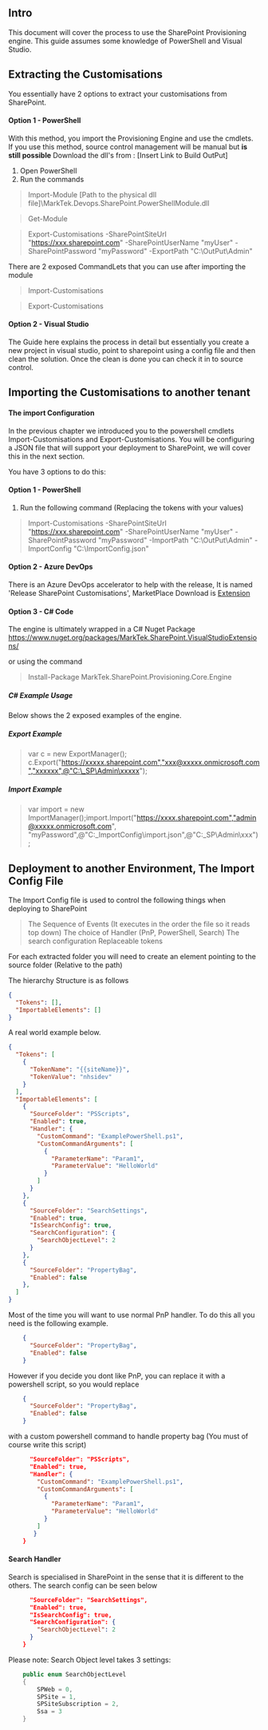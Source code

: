 ## Intro 
This document will cover the process to use the SharePoint Provisioning engine. This guide assumes some knowledge of PowerShell and Visual Studio.

## Extracting the Customisations

You essentially have 2 options to extract your customisations from SharePoint.

#### Option 1 - PowerShell
With this method, you import the Provisioning Engine and use the cmdlets. If you use this method, source control management will be manual but **is still possible**
Download the dll's from : [Insert Link to Build OutPut]

1) Open PowerShell
2) Run the commands 

> Import-Module [Path to the physical dll file]\MarkTek.Devops.SharePoint.PowerShellModule.dll

>Get-Module

> Export-Customisations -SharePointSiteUrl "https://xxx.sharepoint.com" -SharePointUserName "myUser" -SharePointPassword "myPassword" -ExportPath "C:\OutPut\Admin"

There are 2 exposed CommandLets that you can use after importing the module

>Import-Customisations

>Export-Customisations

#### Option 2 - Visual Studio

The Guide here explains the process in detail but essentially you create a new project in visual studio, point to sharepoint using a config file and then clean the solution. Once the clean is done you can check it in to source control.

## Importing the Customisations to another tenant

#### The import Configuration
In the previous chapter we introduced you to the powershell cmdlets Import-Customisations and Export-Customisations. You will be configuring a JSON file that will support your deployment to SharePoint, we will cover this in the next section. 

You have 3 options to do this:

#### Option 1 - PowerShell

1) Run the following command (Replacing the tokens with your values)

> Import-Customisations -SharePointSiteUrl "https://xxx.sharepoint.com" -SharePointUserName "myUser" -SharePointPassword "myPassword" -ImportPath "C:\OutPut\Admin" -ImportConfig "C:\ImportConfig.json"


#### Option 2 - Azure DevOps

There is an Azure DevOps accelerator to help with the release, It is named 'Release SharePoint Customisations', MarketPlace Download is [Extension](https://marketplace.visualstudio.com/items?itemName=MarkCunninghamUK.MarkTeksharepoint-release-extension)

#### Option 3 - C# Code
The engine is ultimately wrapped in a C# Nuget Package https://www.nuget.org/packages/MarkTek.SharePoint.VisualStudioExtensions/

or using the command

> Install-Package MarkTek.SharePoint.Provisioning.Core.Engine

##### C# Example Usage
Below shows the 2 exposed examples of the engine.
##### Export Example

>var c = new ExportManager();
c.Export("https://xxxxx.sharepoint.com","xxx@xxxxx.onmicrosoft.com","xxxxxx",@"C:\_SP\Admin\xxxxx");

##### Import Example
>var import = new ImportManager();import.Import("https://xxxx.sharepoint.com","admin@xxxxx.onmicrosoft.com", "myPassword",@"C:\_ImportConfig\import.json",@"C:\_SP\Admin\xxx");



## Deployment to another Environment, The Import Config File
The Import Config file is used to control the following things when deploying to SharePoint

>The Sequence of Events (It executes in the order the file so it reads top down)
>The choice of Handler (PnP, PowerShell, Search)
> The search configuration
> Replaceable tokens

For each extracted folder you will need to create an element pointing to the source folder (Relative to the path)

The hierarchy Structure is as follows

```json
{
  "Tokens": [],
  "ImportableElements": []
}
```

A real world example below.

```json
{
  "Tokens": [
    {
      "TokenName": "{{siteName}}",
      "TokenValue": "nhsidev"
    }
  ],
  "ImportableElements": [
    {
      "SourceFolder": "PSScripts",
      "Enabled": true,
      "Handler": {
        "CustomCommand": "ExamplePowerShell.ps1",
        "CustomCommandArguments": [
          {
            "ParameterName": "Param1",
            "ParameterValue": "HelloWorld"
          }
        ]
      }
    },
    {
      "SourceFolder": "SearchSettings",
      "Enabled": true,
      "IsSearchConfig": true,
      "SearchConfiguration": {
        "SearchObjectLevel": 2
      }
    },
    {
      "SourceFolder": "PropertyBag",
      "Enabled": false
    },
  ]
}
```

Most of the time you will want to use normal PnP handler. To do this all you need is the following example.
```json  
    { 
      "SourceFolder": "PropertyBag",
      "Enabled": false
    }
```

However if you decide you dont like PnP, you can replace it with a powershell script, so you would replace
 
```json  
    { 
      "SourceFolder": "PropertyBag",
      "Enabled": false
    }
```
with a custom powershell command to handle property bag (You must of course write this script)

```json  {
      "SourceFolder": "PSScripts",
      "Enabled": true,
      "Handler": {
        "CustomCommand": "ExamplePowerShell.ps1",
        "CustomCommandArguments": [
          {
            "ParameterName": "Param1",
            "ParameterValue": "HelloWorld"
          }
        ]
       }
    }
```

#### Search Handler
Search is specialised in SharePoint in the sense that it is different to the others.
The search config can be seen below

```json  {
      "SourceFolder": "SearchSettings",
      "Enabled": true,
      "IsSearchConfig": true,
      "SearchConfiguration": {
        "SearchObjectLevel": 2
      }
    }
```
Please note: Search Object level takes 3 settings:

```csharp 
    public enum SearchObjectLevel
    {
        SPWeb = 0,
        SPSite = 1,
        SPSiteSubscription = 2,
        Ssa = 3
    }
```
